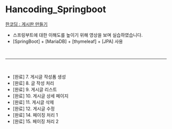 # Hancoding_Springboot


[한코딩 : 게시판 만들기](https://www.youtube.com/watch?v=frI5CoZe-vE&list=PLZzruF3-_clsWF2aULPsUPomgolJ-idGJ&index=2)


- 스프링부트에 대한 이해도를 높이기 위해 영상을 보며 실습하였습니다.
- [SpringBoot] + [MariaDB] + [thymeleaf] + [JPA] 사용

<br>

---
<br>

- [완료] 7. 게시글 작성폼 생성
- [완료] 8. 글 작성 처리
- [완료] 9. 게시글 리스트
- [완료] 10. 게시글 상세 페이지
- [완료] 11. 게시글 삭제
- [완료] 12. 게시글 수정
- [완료] 14. 페이징 처리 1
- [완료] 15. 페이징 처리 2
